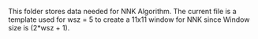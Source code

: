 This folder stores data needed for NNK Algorithm.
The current file is a template used for wsz = 5 to create a 11x11 window for NNK since Window size is (2*wsz + 1).
